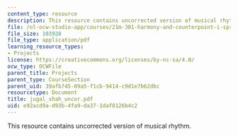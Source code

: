 ```yaml
---
content_type: resource
description: This resource contains uncorrected version of musical rhythm.
file: /ol-ocw-studio-app/courses/21m-301-harmony-and-counterpoint-i-spring-2005/e92acd9ad93b4fa9da371daf8126b4c2_jugal_shah_uncor.pdf
file_size: 103928
file_type: application/pdf
learning_resource_types:
- Projects
license: https://creativecommons.org/licenses/by-nc-sa/4.0/
ocw_type: OCWFile
parent_title: Projects
parent_type: CourseSection
parent_uid: 39afb745-09a5-f1cb-9414-c9d1e7b62dbc
resourcetype: Document
title: jugal_shah_uncor.pdf
uid: e92acd9a-d93b-4fa9-da37-1daf8126b4c2
---
```

This resource contains uncorrected version of musical rhythm.